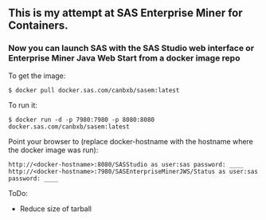 ## This is my attempt at SAS Enterprise Miner for Containers.

### Now you can launch SAS with the SAS Studio web interface or Enterprise Miner Java Web Start from a docker image repo

To get the image:
```
$ docker pull docker.sas.com/canbxb/sasem:latest
```
To run it:
```
$ docker run -d -p 7980:7980 -p 8080:8080 docker.sas.com/canbxb/sasem:latest
```
Point your browser to (replace docker-hostname with the hostname where the docker image was run):
```
http://<docker-hostname>:8080/SASStudio as user:sas password: ____
http://<docker-hostname>:7980/SASEnterpriseMinerJWS/Status as user:sas password: ____
```

ToDo: 
* Reduce size of tarball
